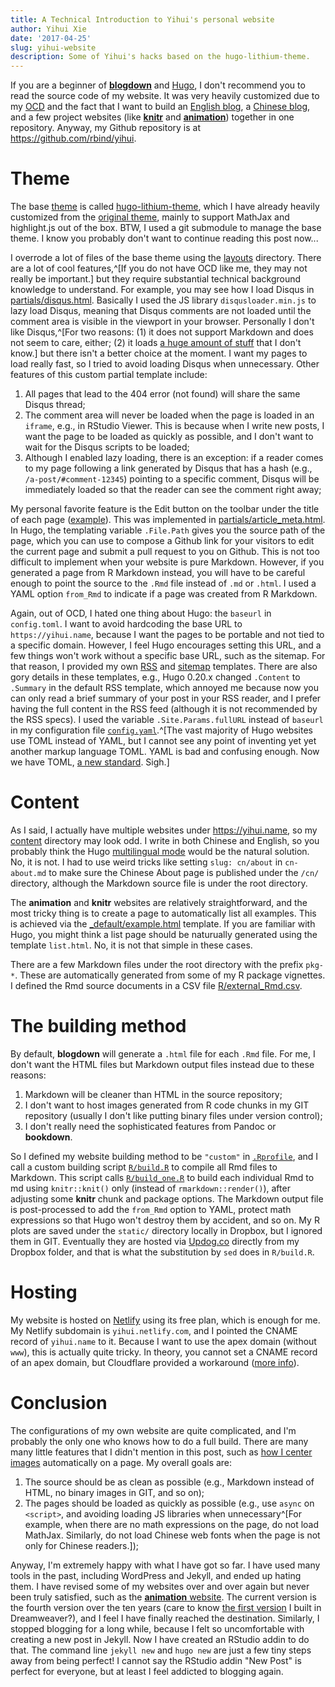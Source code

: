 ```yaml
---
title: A Technical Introduction to Yihui's personal website
author: Yihui Xie
date: '2017-04-25'
slug: yihui-website
description: Some of Yihui's hacks based on the hugo-lithium-theme.
---
```


If you are a beginner of [**blogdown**](https://github.com/rstudio/blogdown) and [Hugo](https://gohugo.io), I don't recommend you to read the source code of my website. It was very heavily customized due to my [OCD](https://en.wikipedia.org/wiki/Obsessive%E2%80%93compulsive_disorder) and the fact that I want to build an [English blog](https://yihui.name/en/), a [Chinese blog](https://yihui.name/cn/), and a few project websites (like [**knitr**](https://yihui.name/knitr/) and [**animation**](https://yihui.name/animation/)) together in one repository. Anyway, my Github repository is at <https://github.com/rbind/yihui>.

# Theme

The base [theme](https://github.com/rbind/yihui/tree/master/themes) is called  [hugo-lithium-theme](https://github.com/yihui/hugo-lithium-theme), which I have already heavily customized from the [original theme](https://github.com/jrutheiser/hugo-lithium-theme), mainly to support MathJax and highlight.js out of the box. BTW, I used a git submodule to manage the base theme. I know you probably don't want to continue reading this post now...

I overrode a lot of files of the base theme using the [layouts](https://github.com/rbind/yihui/tree/master/layouts) directory. There are a lot of cool features,^[If you do not have OCD like me, they may not really be important.] but they require substantial technical background knowledge to understand. For example, you may see how I load Disqus in [partials/disqus.html](https://github.com/rbind/yihui/blob/master/layouts/partials/disqus.html). Basically I used the JS library `disqusloader.min.js` to lazy load Disqus, meaning that Disqus comments are not loaded until the comment area is visible in the viewport in your browser. Personally I don't like Disqus,^[For two reasons: (1) it does not support Markdown and does not seem to care, either; (2) it loads [a huge amount of stuff](http://donw.io/post/github-comments/) that I don't know.] but there isn't a better choice at the moment. I want my pages to load really fast, so I tried to avoid loading Disqus when unnecessary. Other features of this custom partial template include:

1. All pages that lead to the 404 error (not found) will share the same Disqus thread;
1. The comment area will never be loaded when the page is loaded in an `iframe`, e.g., in RStudio Viewer. This is because when I write new posts, I want the page to be loaded as quickly as possible, and I don't want to wait for the Disqus scripts to be loaded;
1. Although I enabled lazy loading, there is an exception: if a reader comes to my page following a link generated by Disqus that has a hash (e.g., `/a-post/#comment-12345`) pointing to a specific comment, Disqus will be immediately loaded so that the reader can see the comment right away;

My personal favorite feature is the Edit button on the toolbar under the title of each page ([example](https://yihui.name/en/2017/04/jeff-leek-facts/)). This was implemented in [partials/article_meta.html](https://github.com/rbind/yihui/blob/master/layouts/partials/article_meta.html). In Hugo, the templating variable `.File.Path` gives you the source path of the page, which you can use to compose a Github link for your visitors to edit the current page and submit a pull request to you on Github. This is not too difficult to implement when your website is pure Markdown. However, if you generated a page from R Markdown instead, you will have to be careful enough to point the source to the `.Rmd` file instead of `.md` or `.html`. I used a YAML option `from_Rmd` to indicate if a page was created from R Markdown.

Again, out of OCD, I hated one thing about Hugo: the `baseurl` in `config.toml`. I want to avoid hardcoding the base URL to `https://yihui.name`, because I want the pages to be portable and not tied to a specific domain. However, I feel Hugo encourages setting this URL, and a few things won't work without a specific base URL, such as the sitemap. For that reason, I provided my own [RSS](https://github.com/rbind/yihui/blob/master/layouts/rss.xml) and [sitemap](https://github.com/rbind/yihui/blob/master/layouts/sitemap.xml) templates. There are also gory details in these templates, e.g., Hugo 0.20.x changed `.Content` to `.Summary` in the default RSS template, which annoyed me because now you can only read a brief summary of your post in your RSS reader, and I prefer having the full content in the RSS feed (although it is not recommended by the RSS specs). I used the variable `.Site.Params.fullURL` instead of `baseurl` in my configuration file [`config.yaml`](https://github.com/rbind/yihui/blob/master/config.yaml).^[The vast majority of Hugo websites use TOML instead of YAML, but I cannot see any point of inventing yet yet another markup language TOML. YAML is bad and confusing enough. Now we have TOML, [a new standard](https://xkcd.com/927/). Sigh.]

# Content

As I said, I actually have multiple websites under <https://yihui.name>, so my [content](https://github.com/rbind/yihui/tree/master/content) directory may look odd. I write in both Chinese and English, so you probably think the Hugo [multilingual mode](https://gohugo.io/content/multilingual/) would be the natural solution. No, it is not. I had to use weird tricks like setting `slug: cn/about` in `cn-about.md` to make sure the Chinese About page is published under the `/cn/` directory, although the Markdown source file is under the root directory.

The **animation** and **knitr** websites are relatively straightforward, and the most tricky thing is to create a page to automatically list all examples. This is achieved via the [_default/example.html](https://github.com/rbind/yihui/blob/master/layouts/_default/example.html) template. If you are familiar with Hugo, you might think a list page should be naturually generated using the template `list.html`. No, it is not that simple in these cases.

There are a few Markdown files under the root directory with the prefix `pkg-*`. These are automatically generated from some of my R package vignettes. I defined the Rmd source documents in a CSV file [R/external_Rmd.csv](https://github.com/rbind/yihui/blob/master/R/external_Rmd.csv).

# The building method

By default, **blogdown** will generate a `.html` file for each `.Rmd` file. For me, I don't want the HTML files but Markdown output files instead due to these reasons:

1. Markdown will be cleaner than HTML in the source repository;
1. I don't want to host images generated from R code chunks in my GIT repository (usually I don't like putting binary files under version control);
1. I don't really need the sophisticated features from Pandoc or **bookdown**.

So I defined my website building method to be `"custom"` in [`.Rprofile`](https://github.com/rbind/yihui/blob/master/.Rprofile), and I call a custom building script [`R/build.R`](https://github.com/rbind/yihui/blob/master/R/build.R) to compile all Rmd files to Markdown. This script calls [`R/build_one.R`](https://github.com/rbind/yihui/blob/master/R/build_one.R) to build each individual Rmd to md using `knitr::knit()` only (instead of `rmarkdown::render()`), after adjusting some **knitr** chunk and package options. The Markdown output file is post-processed to add the `from_Rmd` option to YAML, protect math expressions so that Hugo won't destroy them by accident, and so on. My R plots are saved under the `static/` directory locally in Dropbox, but I ignored them in GIT. Eventually they are hosted via [Updog.co](https://updog.co) directly from my Dropbox folder, and that is what the substitution by `sed` does in `R/build.R`.

# Hosting

My website is hosted on [Netlify](https://www.netlify.com) using its free plan, which is enough for me. My Netlify subdomain is `yihui.netlify.com`, and I pointed the CNAME record of `yihui.name` to it. Because I want to use the apex domain (without `www`), this is actually quite tricky. In theory, you cannot set a CNAME record of an apex domain, but Cloudflare provided a workaround ([more info](https://www.netlify.com/blog/2017/02/28/to-www-or-not-www/)). 

# Conclusion

The configurations of my own website are quite complicated, and I'm probably the only one who knows how to do a full build. There are many many little features that I didn't mention in this post, such as [how I center images](https://github.com/rbind/yihui/blob/master/static/js/center-img.js) automatically on a page. My overall goals are:

1. The source should be as clean as possible (e.g., Markdown instead of HTML, no binary images in GIT, and so on);
1. The pages should be loaded as quickly as possible (e.g., use `async` on `<script>`, and avoiding loading JS libraries when unnecessary^[For example, when there are no math expressions on the page, do not load MathJax. Similarly, do not load Chinese web fonts when the page is not only for Chinese readers.]);

Anyway, I'm extremely happy with what I have got so far. I have used many tools in the past, including WordPress and Jekyll, and ended up hating them. I have revised some of my websites over and over again but never been truly satisfied, such as the [**animation** website](https://yihui.name/animation/). The current version is the fourth version over the ten years (care to know [the first version](https://R.yihui.name) I built in Dreamweaver?), and I feel I have finally reached the destination. Similarly, I stopped blogging for a long while, because I felt so uncomfortable with creating a new post in Jekyll. Now I have created an RStudio addin to do that. The command line `jekyll new` and `hugo new` are just a few tiny steps away from being perfect! I cannot say the RStudio addin "New Post" is perfect for everyone, but at least I feel addicted to blogging again.
